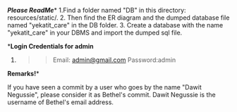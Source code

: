 *********Please ReadMe**********
1.Find a folder named "DB" in this directory: resources/static/.
2. Then find the ER diagram and the dumped database file named "yekatit_care" in the DB folder.
3. Create a database with the name "yekatit_care" in your DBMS and import the dumped sql file.

*****Login Credentials for admin****
1. >>Email: admin@gmail.com 
   >>Password:admin

****Remarks!*****

If you have seen a commit by a user who goes by the name "Dawit Negussie", please consider it as Bethel's commit. 
Dawit Negussie is the username of Bethel's email address.
